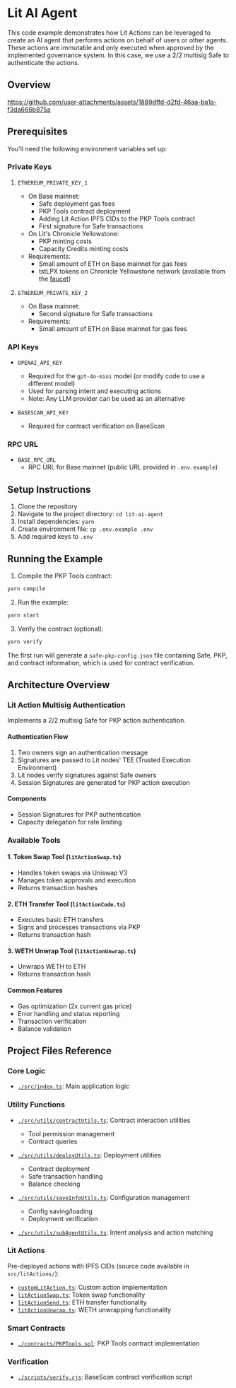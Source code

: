 # Lit AI Agent

This code example demonstrates how Lit Actions can be leveraged to create an AI agent that performs actions on behalf of users or other agents. These actions are immutable and only executed when approved by the implemented governance system. In this case, we use a 2/2 multisig Safe to authenticate the actions.

## Overview

https://github.com/user-attachments/assets/1889dffd-d2fd-46aa-ba1a-f3da666b875a

## Prerequisites

You'll need the following environment variables set up:

### Private Keys
1. `ETHEREUM_PRIVATE_KEY_1`
   - On Base mainnet:
     - Safe deployment gas fees
     - PKP Tools contract deployment
     - Adding Lit Action IPFS CIDs to the PKP Tools contract
     - First signature for Safe transactions
   - On Lit's Chronicle Yellowstone:
     - PKP minting costs
     - Capacity Credits minting costs
   - Requirements:
     - Small amount of ETH on Base mainnet for gas fees
     - tstLPX tokens on Chronicle Yellowstone network (available from the [faucet](https://chronicle-yellowstone-faucet.getlit.dev/))

2. `ETHEREUM_PRIVATE_KEY_2`
   - On Base mainnet:
     - Second signature for Safe transactions
   - Requirements:
     - Small amount of ETH on Base mainnet for gas fees

### API Keys
- `OPENAI_API_KEY`
  - Required for the `gpt-4o-mini` model (or modify code to use a different model)
  - Used for parsing intent and executing actions
  - Note: Any LLM provider can be used as an alternative

- `BASESCAN_API_KEY`
  - Required for contract verification on BaseScan

### RPC URL
- `BASE_RPC_URL`
  - RPC URL for Base mainnet (public URL provided in `.env.example`)

## Setup Instructions

1. Clone the repository
2. Navigate to the project directory: `cd lit-ai-agent`
3. Install dependencies: `yarn`
4. Create environment file: `cp .env.example .env`
5. Add required keys to `.env`

## Running the Example

1. Compile the PKP Tools contract:
```bash
yarn compile
```

2. Run the example:
```bash
yarn start
```

3. Verify the contract (optional):
```bash
yarn verify
```

The first run will generate a `safe-pkp-config.json` file containing Safe, PKP, and contract information, which is used for contract verification.

## Architecture Overview

### Lit Action Multisig Authentication
Implements a 2/2 multisig Safe for PKP action authentication.

#### Authentication Flow
1. Two owners sign an authentication message
2. Signatures are passed to Lit nodes' TEE (Trusted Execution Environment)
3. Lit nodes verify signatures against Safe owners
4. Session Signatures are generated for PKP action execution

#### Components
- Session Signatures for PKP authentication
- Capacity delegation for rate limiting

### Available Tools

#### 1. Token Swap Tool (`litActionSwap.ts`)
- Handles token swaps via Uniswap V3
- Manages token approvals and execution
- Returns transaction hashes

#### 2. ETH Transfer Tool (`litActionCode.ts`)
- Executes basic ETH transfers
- Signs and processes transactions via PKP
- Returns transaction hash

#### 3. WETH Unwrap Tool (`litActionUnwrap.ts`)
- Unwraps WETH to ETH
- Returns transaction hash

#### Common Features
- Gas optimization (2x current gas price)
- Error handling and status reporting
- Transaction verification
- Balance validation

## Project Files Reference

### Core Logic
- [`./src/index.ts`](./src/index.ts): Main application logic

### Utility Functions
- [`./src/utils/contractUtils.ts`](./src/utils/contractUtils.ts): Contract interaction utilities
  - Tool permission management
  - Contract queries

- [`./src/utils/deployUtils.ts`](./src/utils/deployUtils.ts): Deployment utilities
  - Contract deployment
  - Safe transaction handling
  - Balance checking

- [`./src/utils/saveInfoUtils.ts`](./src/utils/saveInfoUtils.ts): Configuration management
  - Config saving/loading
  - Deployment verification

- [`./src/utils/subAgentUtils.ts`](./src/utils/subAgentUtils.ts): Intent analysis and action matching

### Lit Actions
Pre-deployed actions with IPFS CIDs (source code available in `src/litActions/`):
- [`customLitAction.ts`](./src/litActions/customLitAction.ts): Custom action implementation
- [`litActionSwap.ts`](./src/litActions/litActionSwap.ts): Token swap functionality
- [`litActionSend.ts`](./src/litActions/litActionSend.ts): ETH transfer functionality
- [`litActionUnwrap.ts`](./src/litActions/litActionUnwrap.ts): WETH unwrapping functionality

### Smart Contracts
- [`./contracts/PKPTools.sol`](./contracts/PKPTools.sol): PKP Tools contract implementation

### Verification
- [`./scripts/verify.cjs`](./scripts/verify.cjs): BaseScan contract verification script
